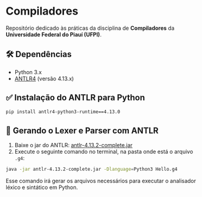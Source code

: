 # Compiladores

Repositório dedicado às práticas da disciplina de **Compiladores** da **Universidade Federal do Piauí (UFPI)**.

## 🛠️ Dependências

* Python 3.x
* [ANTLR4](https://www.antlr.org/) (versão 4.13.x)

## ✅ Instalação do ANTLR para Python

```bash
pip install antlr4-python3-runtime==4.13.0
```

## 🚀 Gerando o Lexer e Parser com ANTLR

1. Baixe o jar do ANTLR: [antlr-4.13.2-complete.jar](https://www.antlr.org/download.html)
2. Execute o seguinte comando no terminal, na pasta onde está o arquivo `.g4`:

```bash
java -jar antlr-4.13.2-complete.jar -Dlanguage=Python3 Hello.g4
```

Esse comando irá gerar os arquivos necessários para executar o analisador léxico e sintático em Python.

